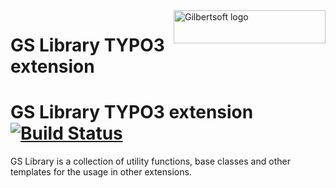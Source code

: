 <a href="http://gilbertsoft.org/">
    <img src="http://gilbertsoft.org/fileadmin/images/gilbertsoft.png" alt="Gilbertsoft logo" title="Gilbertsoft" align="right" height="53" width="243" />
</a>

GS Library TYPO3 extension
==========================
# GS Library TYPO3 extension [![Build Status](https://travis-ci.org/gilbertsoft/typo3-gsLib.svg?branch=master)](https://travis-ci.org/gilbertsoft/typo3-gsLib)

GS Library is a collection of utility functions, base classes and other templates for the usage in other extensions.
